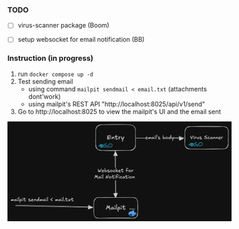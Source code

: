 ### TODO
* [ ] virus-scanner package (Boom)
<!-- Ref: https://mailpit.axllent.org/docs/api-v1/websocket/ -->
* [ ] setup websocket for email notification (BB)

### Instruction (in progress)
<!-- Ref: https://mailpit.axllent.org/docs/install/testing/ -->
1. run ```docker compose up -d```
2. Test sending email  
    - using command ```mailpit sendmail < email.txt``` (attachments dont'work)
    - using mailpit's REST API "http://localhost:8025/api/v1/send"
3. Go to http://localhost:8025 to view the mailpit's UI and the email sent 

![image](./images/overview.png)